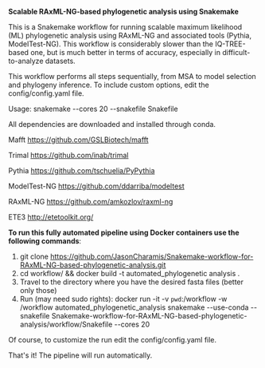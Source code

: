 **Scalable RAxML-NG-based phylogenetic analysis using Snakemake**

This is a Snakemake workflow for running scalable maximum likelihood (ML) phylogenetic analysis using RAxML-NG and associated tools (Pythia, ModelTest-NG). This workflow is considerably slower than the IQ-TREE-based one, but is much better in terms of accuracy, especially in difficult-to-analyze datasets.

This workflow performs all steps sequentially, from MSA to model selection and phylogeny inference. 
To include custom options, edit the config/config.yaml file.

Usage:
snakemake --cores 20 --snakefile Snakefile

All dependencies are downloaded and installed through conda.

Mafft
https://github.com/GSLBiotech/mafft

Trimal
https://github.com/inab/trimal

Pythia
https://github.com/tschuelia/PyPythia

ModelTest-NG
https://github.com/ddarriba/modeltest

RAxML-NG
https://github.com/amkozlov/raxml-ng

ETE3
http://etetoolkit.org/

**To run this fully automated pipeline using Docker containers use the following commands**:
1. git clone https://github.com/JasonCharamis/Snakemake-workflow-for-RAxML-NG-based-phylogenetic-analysis.git
2. cd workflow/ && docker build -t automated_phylogenetic analysis . 
3. Travel to the directory where you have the desired fasta files (better only those)
4. Run (may need sudo rights):
   docker run -it -v `pwd`:/workflow -w /workflow automated_phylogenetic_analysis snakemake --use-conda --snakefile Snakemake-workflow-for-RAxML-NG-based-phylogenetic-  
   analysis/workflow/Snakefile --cores 20

Of course, to customize the run edit the config/config.yaml file. 

That's it! The pipeline will run automatically.



